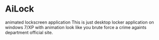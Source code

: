 AiLock
======

animated lockscreen application
This is just desktop locker application on windows 7/XP with animation look like
you brute force a crime againts department official site.
